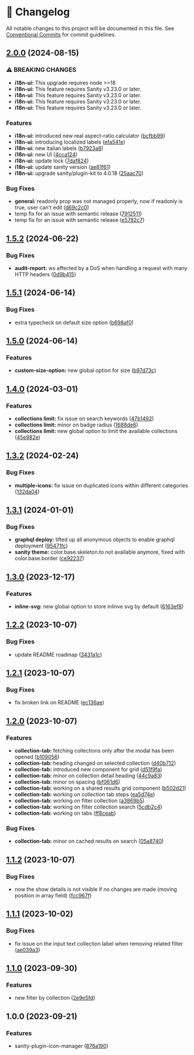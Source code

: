 <!-- markdownlint-disable --><!-- textlint-disable -->

# 📓 Changelog

All notable changes to this project will be documented in this file. See
[Conventional Commits](https://conventionalcommits.org) for commit guidelines.

## [2.0.0](https://github.com/williamiommi/sanity-plugin-icon-manager/compare/v1.5.2...v2.0.0) (2024-08-15)

### ⚠ BREAKING CHANGES

- **i18n-ui:** This upgrade requires node >=18
- **i18n-ui:** This feature requires Sanity v3.23.0 or later.
- **i18n-ui:** This feature requires Sanity v3.23.0 or later.
- **i18n-ui:** This feature requires Sanity v3.23.0 or later.
- **i18n-ui:** This feature requires Sanity v3.23.0 or later.

### Features

- **i18n-ui:** introduced new real aspect-ratio calculator ([bcfbb99](https://github.com/williamiommi/sanity-plugin-icon-manager/commit/bcfbb9900cf52543b98f5afe83f670eeca968c3c))
- **i18n-ui:** introducing localized labels ([efa541e](https://github.com/williamiommi/sanity-plugin-icon-manager/commit/efa541e6c72a4dd9fe328b56c351a42ab1d7550f))
- **i18n-ui:** new italian labels ([b7923a8](https://github.com/williamiommi/sanity-plugin-icon-manager/commit/b7923a83604f8e8adaa10481bba385bab99ea76f))
- **i18n-ui:** new UI ([4cca124](https://github.com/williamiommi/sanity-plugin-icon-manager/commit/4cca1241807242be43e72415a14f6750196513b4))
- **i18n-ui:** update lock ([7daf824](https://github.com/williamiommi/sanity-plugin-icon-manager/commit/7daf824640ae574f0ad1e30aa6dd0135869b1b2a))
- **i18n-ui:** update sanity version ([ae81f61](https://github.com/williamiommi/sanity-plugin-icon-manager/commit/ae81f61487f093ae935ef15a691c6dfcaa1abff7))
- **i18n-ui:** upgrade sanity/plugin-kit to 4.0.18 ([25aac70](https://github.com/williamiommi/sanity-plugin-icon-manager/commit/25aac70d945a8e6f0e4d57eee5dc98a955903a66))

### Bug Fixes

- **general:** readonly prop was not managed properly, now if readonly is true, user can't edit ([d69c2c0](https://github.com/williamiommi/sanity-plugin-icon-manager/commit/d69c2c04d44fb6109114331572ff6d8420c024bf))
- temp fix for an issue with semantic release ([7912511](https://github.com/williamiommi/sanity-plugin-icon-manager/commit/7912511d7b5267b34af46673f5ef9bed8efe618e))
- temp fix for an issue with semantic release ([e5782c7](https://github.com/williamiommi/sanity-plugin-icon-manager/commit/e5782c7307040fd4572ef7584256f173c688753a))

## [1.5.2](https://github.com/williamiommi/sanity-plugin-icon-manager/compare/v1.5.1...v1.5.2) (2024-06-22)

### Bug Fixes

- **audit-report:** ws affected by a DoS when handling a request with many HTTP headers ([0d9b415](https://github.com/williamiommi/sanity-plugin-icon-manager/commit/0d9b415b72568bd5bce37766c669761a5dc6151f))

## [1.5.1](https://github.com/williamiommi/sanity-plugin-icon-manager/compare/v1.5.0...v1.5.1) (2024-06-14)

### Bug Fixes

- extra typecheck on default size option ([b698af0](https://github.com/williamiommi/sanity-plugin-icon-manager/commit/b698af0aa91291a26146e8f08fba23f94e15a00a))

## [1.5.0](https://github.com/williamiommi/sanity-plugin-icon-manager/compare/v1.4.0...v1.5.0) (2024-06-14)

### Features

- **custom-size-option:** new global option for size ([b97d73c](https://github.com/williamiommi/sanity-plugin-icon-manager/commit/b97d73c98e78616e46c3b59a4c641c9586e19e4d))

## [1.4.0](https://github.com/williamiommi/sanity-plugin-icon-manager/compare/v1.3.2...v1.4.0) (2024-03-01)

### Features

- **collections limit:** fix issue on search keywords ([47b1492](https://github.com/williamiommi/sanity-plugin-icon-manager/commit/47b149210d6708e19953ce34ec79287ca76b5f41))
- **collections limit:** minor on badge radius ([1688de6](https://github.com/williamiommi/sanity-plugin-icon-manager/commit/1688de6180727ab1124df8d2789529cbb0438922))
- **collections limit:** new global option to limit the available collections ([45e982e](https://github.com/williamiommi/sanity-plugin-icon-manager/commit/45e982e4ab2081dbd8ba502ad4f59c5032e573d6))

## [1.3.2](https://github.com/williamiommi/sanity-plugin-icon-manager/compare/v1.3.1...v1.3.2) (2024-02-24)

### Bug Fixes

- **multiple-icons:** fix issue on duplicated icons within different categories ([132da04](https://github.com/williamiommi/sanity-plugin-icon-manager/commit/132da042affd947e6d277a0c373e9b23bd4a21a4))

## [1.3.1](https://github.com/williamiommi/sanity-plugin-icon-manager/compare/v1.3.0...v1.3.1) (2024-01-01)

### Bug Fixes

- **graphql deploy:** lifted up all anonymous objects to enable graphql deployment ([95471fc](https://github.com/williamiommi/sanity-plugin-icon-manager/commit/95471fcc3df81905d129207634739e349f43075d))
- **sanity theme:** color.base.skeleton.to not available anymore, fixed with color.base.border ([ce92237](https://github.com/williamiommi/sanity-plugin-icon-manager/commit/ce92237669e71e7a389c83108835b2f2c0d8d747))

## [1.3.0](https://github.com/williamiommi/sanity-plugin-icon-manager/compare/v1.2.2...v1.3.0) (2023-12-17)

### Features

- **inline-svg:** new global option to store inlinve svg by default ([6163ef8](https://github.com/williamiommi/sanity-plugin-icon-manager/commit/6163ef83698980985c8711732fb77298a2e733aa))

## [1.2.2](https://github.com/williamiommi/sanity-plugin-icon-manager/compare/v1.2.1...v1.2.2) (2023-10-07)

### Bug Fixes

- update README roadmap ([3431a1c](https://github.com/williamiommi/sanity-plugin-icon-manager/commit/3431a1c75741fbe740d484d48eb1ad2ad21f8a95))

## [1.2.1](https://github.com/williamiommi/sanity-plugin-icon-manager/compare/v1.2.0...v1.2.1) (2023-10-07)

### Bug Fixes

- fix broken link on README ([ec136ae](https://github.com/williamiommi/sanity-plugin-icon-manager/commit/ec136aeb4d1a2027577b4b34f329006e17cbef70))

## [1.2.0](https://github.com/williamiommi/sanity-plugin-icon-manager/compare/v1.1.2...v1.2.0) (2023-10-07)

### Features

- **collection-tab:** fetching collections only after the modal has been opened ([b109056](https://github.com/williamiommi/sanity-plugin-icon-manager/commit/b1090564580f67c2e2b41ef9b423c0ab64582ae7))
- **collection-tab:** heading changed on selected collection ([d40b712](https://github.com/williamiommi/sanity-plugin-icon-manager/commit/d40b71214608da0e5d7dad8826e150abb5bdf4f0))
- **collection-tab:** introduced new component for grid ([d51f9fa](https://github.com/williamiommi/sanity-plugin-icon-manager/commit/d51f9fa665d98302883b9d64a6fd2d4720dd2773))
- **collection-tab:** minor on collection detail heading ([44c9a83](https://github.com/williamiommi/sanity-plugin-icon-manager/commit/44c9a837c556999d8f6768df0d6c62c6d8b1ce27))
- **collection-tab:** minor on spacing ([bf061d6](https://github.com/williamiommi/sanity-plugin-icon-manager/commit/bf061d6b63bc1f3cdb6809bf2f25ee2428843e98))
- **collection-tab:** working on a shared results grid component ([b502d21](https://github.com/williamiommi/sanity-plugin-icon-manager/commit/b502d218854707820a6d52558e619954c84047b2))
- **collection-tab:** working on collection tab steps ([ea5d74e](https://github.com/williamiommi/sanity-plugin-icon-manager/commit/ea5d74edc4f90f98567c75ae755e37a5e94bf403))
- **collection-tab:** working on filter collection ([a3869b5](https://github.com/williamiommi/sanity-plugin-icon-manager/commit/a3869b5bae261ede9d652a33e1e97eb9ac02bc81))
- **collection-tab:** working on filter collection search ([5cdb2c4](https://github.com/williamiommi/sanity-plugin-icon-manager/commit/5cdb2c454a0dff9e031afc82f2bed5cb4c979b6a))
- **collection-tab:** working on tabs ([ff8ceab](https://github.com/williamiommi/sanity-plugin-icon-manager/commit/ff8ceabca07b6f28316658886284bfad69305a95))

### Bug Fixes

- **collection-tab:** minor on cached results on search ([05a8740](https://github.com/williamiommi/sanity-plugin-icon-manager/commit/05a8740efcdd1a79dd67c310cb429e6f47055131))

## [1.1.2](https://github.com/williamiommi/sanity-plugin-icon-manager/compare/v1.1.1...v1.1.2) (2023-10-07)

### Bug Fixes

- now the show details is not visible if no changes are made (moving position in array field) ([fcc967f](https://github.com/williamiommi/sanity-plugin-icon-manager/commit/fcc967f58edebf21e487c982a82f6f6dbccb4173))

## [1.1.1](https://github.com/williamiommi/sanity-plugin-icon-manager/compare/v1.1.0...v1.1.1) (2023-10-02)

### Bug Fixes

- fix issue on the input text collection label when removing related filter ([ae039a3](https://github.com/williamiommi/sanity-plugin-icon-manager/commit/ae039a3cc9abe65fab5f1919746ed493c1fe0f5e))

## [1.1.0](https://github.com/williamiommi/sanity-plugin-icon-manager/compare/v1.0.0...v1.1.0) (2023-09-30)

### Features

- new filter by collection ([2e9e5fd](https://github.com/williamiommi/sanity-plugin-icon-manager/commit/2e9e5fd5139fa787bc15f14499604ab7bb0c7adc))

## 1.0.0 (2023-09-21)

### Features

- sanity-plugin-icon-manager ([876a190](https://github.com/williamiommi/sanity-plugin-icon-manager/commit/876a190431182dd105e7135d72e5ff387bbf7746))
